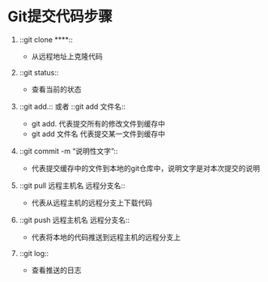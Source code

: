# Git提交代码步骤
1. ::git clone ****::
	* 从远程地址上克隆代码

2. ::git status::
	* 查看当前的状态

3. ::git add.:: 或者 ::git add 文件名::
	* git add.  代表提交所有的修改文件到缓存中
	* git add 文件名  代表提交某一文件到缓存中

4. ::git commit -m “说明性文字”::
	* 代表提交缓存中的文件到本地的git仓库中，说明文字是对本次提交的说明

5. ::git pull 远程主机名  远程分支名::
	* 代表从远程主机的远程分支上下载代码

6. ::git push 远程主机名 远程分支名::
	* 代表将本地的代码推送到远程主机的远程分支上

7. ::git log::
	* 查看推送的日志